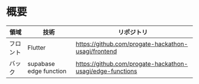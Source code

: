 # 概要
| 領域  | 技術 | リポジトリ |
| --- | --- | --- |
| フロント | Flutter | https://github.com/progate-hackathon-usagi/frontend |
| バック | supabase edge function | https://github.com/progate-hackathon-usagi/edge-functions |

